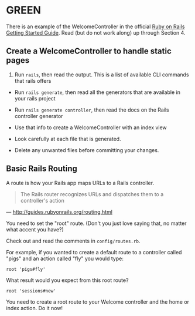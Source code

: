 # GREEN
There is an example of the WelcomeController in the official [Ruby on Rails Getting Started Guide](http://guides.rubyonrails.org/getting_started.html). Read (but do not work along) up through Section 4.

## Create a WelcomeController to handle static pages

1. Run `rails`, then read the output. This is a list of available CLI commands that rails offers

- Run `rails generate`, then read all the generators that are available in your rails project

- Run `rails generate controller`, then read the docs on the Rails controller generator

- Use that info to create a WelcomeController with an index view

- Look carefully at each file that is generated.

- Delete any unwanted files before committing your changes.

## Basic Rails Routing

A route is how your Rails app maps URLs to a Rails controller.

 >The Rails router recognizes URLs and dispatches them to a controller's action
 
— http://guides.rubyonrails.org/routing.html

You need to set the "root" route. (Don't you just love saying that, no matter what accent you have?)

Check out and read the comments in `config/routes.rb`.

For example, if you wanted to create a default route to a controller called "pigs" and an action called "fly" you would type:

    root 'pigs#fly'

What result would you expect from this root route?

    root 'sessions#new'

You need to create a root route to your Welcome controller and the home or index action. Do it now!
